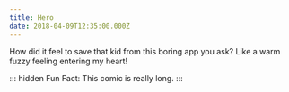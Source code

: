 ```yaml
---
title: Hero
date: 2018-04-09T12:35:00.000Z
---
```


How did it feel to save that kid from this boring app you ask? Like a warm fuzzy feeling entering my heart!

::: hidden
Fun Fact: This comic is really long.
:::